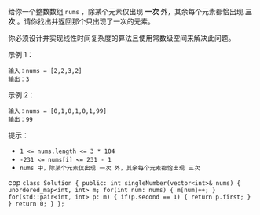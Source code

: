 给你一个整数数组 `nums` ，除某个元素仅出现 **一次** 外，其余每个元素都恰出现 **三次** 。请你找出并返回那个只出现了一次的元素。

你必须设计并实现线性时间复杂度的算法且使用常数级空间来解决此问题。

 

示例 1：

    输入：nums = [2,2,3,2]
    输出：3

示例 2：

    输入：nums = [0,1,0,1,0,1,99]
    输出：99
 

提示：

- `1 <= nums.length <= 3 * 104`
- `-231 <= nums[i] <= 231 - 1`
- `nums 中，除某个元素仅出现 一次 外，其余每个元素都恰出现 三次`

cpp
`
class Solution {
public:
    int singleNumber(vector<int>& nums) {
        unordered_map<int, int> m;
        for(int num: nums) {
            m[num]++;
        }
        for(std::pair<int, int> p: m) {
            if(p.second == 1) {
                return p.first;
            }
        }
        return 0;
    }
};
`
